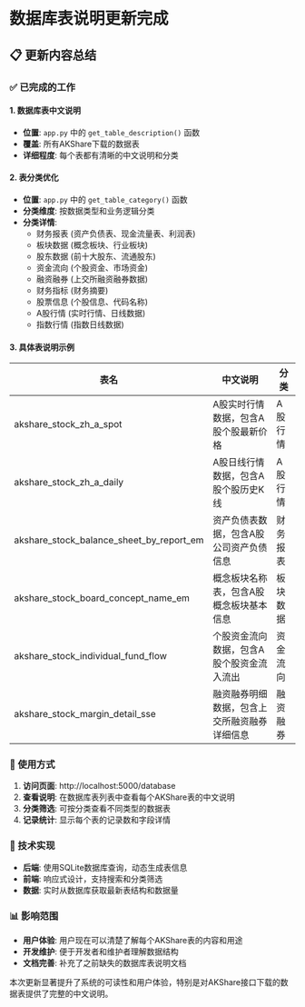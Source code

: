 # 数据库表说明更新完成

## 📋 更新内容总结

### ✅ 已完成的工作

#### 1. 数据库表中文说明
- **位置**: `app.py` 中的 `get_table_description()` 函数
- **覆盖**: 所有AKShare下载的数据表
- **详细程度**: 每个表都有清晰的中文说明和分类

#### 2. 表分类优化
- **位置**: `app.py` 中的 `get_table_category()` 函数
- **分类维度**: 按数据类型和业务逻辑分类
- **分类详情**:
  - 财务报表 (资产负债表、现金流量表、利润表)
  - 板块数据 (概念板块、行业板块)
  - 股东数据 (前十大股东、流通股东)
  - 资金流向 (个股资金、市场资金)
  - 融资融券 (上交所融资融券数据)
  - 财务指标 (财务摘要)
  - 股票信息 (个股信息、代码名称)
  - A股行情 (实时行情、日线数据)
  - 指数行情 (指数日线数据)

#### 3. 具体表说明示例

| 表名 | 中文说明 | 分类 |
|------|----------|------|
| akshare_stock_zh_a_spot | A股实时行情数据，包含A股个股最新价格 | A股行情 |
| akshare_stock_zh_a_daily | A股日线行情数据，包含A股个股历史K线 | A股行情 |
| akshare_stock_balance_sheet_by_report_em | 资产负债表数据，包含A股公司资产负债信息 | 财务报表 |
| akshare_stock_board_concept_name_em | 概念板块名称表，包含A股概念板块基本信息 | 板块数据 |
| akshare_stock_individual_fund_flow | 个股资金流向数据，包含A股个股资金流入流出 | 资金流向 |
| akshare_stock_margin_detail_sse | 融资融券明细数据，包含上交所融资融券详细信息 | 融资融券 |

### 🎯 使用方式

1. **访问页面**: http://localhost:5000/database
2. **查看说明**: 在数据库表列表中查看每个AKShare表的中文说明
3. **分类筛选**: 可按分类查看不同类型的数据表
4. **记录统计**: 显示每个表的记录数和字段详情

### 🔧 技术实现

- **后端**: 使用SQLite数据库查询，动态生成表信息
- **前端**: 响应式设计，支持搜索和分类筛选
- **数据**: 实时从数据库获取最新表结构和数据量

### 📊 影响范围

- **用户体验**: 用户现在可以清楚了解每个AKShare表的内容和用途
- **开发维护**: 便于开发者和维护者理解数据结构
- **文档完善**: 补充了之前缺失的数据库表说明文档

本次更新显著提升了系统的可读性和用户体验，特别是对AKShare接口下载的数据表提供了完整的中文说明。